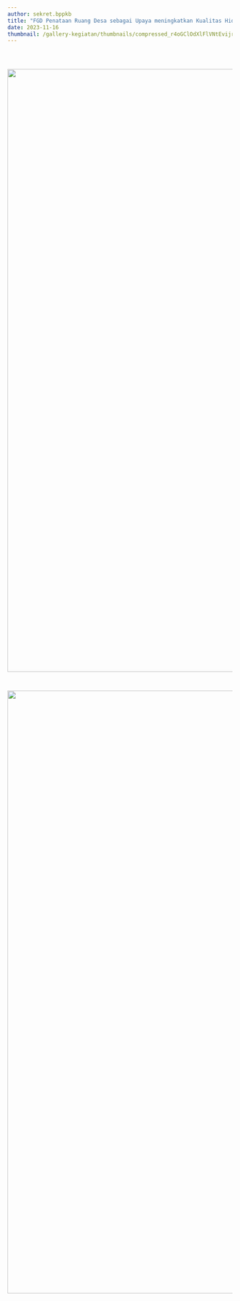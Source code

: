 ```yaml
---
author: sekret.bppkb
title: "FGD Penataan Ruang Desa sebagai Upaya meningkatkan Kualitas Hidup Masyarakat dan Pelestarian Kebudayaan Lokal"
date: 2023-11-16
thumbnail: /gallery-kegiatan/thumbnails/compressed_r4oGClOdXlFlVNtEvijrF9ZSSVTo3etdFv9b6lbA.png
---
```


<p><img src="/images/TamjRKKiSAJwL7EwjM3U.png" alt="" /></p>
<p><img src="/images/eQr8bdI7TUSEFLUu7yUL.png" alt="" /></p>
<p><img src="/images/m1BnNxUtUjA9RftIk2AQ.png" alt="" /></p>
<p><img src="/images/9wl8u5vGQ1abITfYzHtv.png" alt="" width="1080" height="1350" /></p>
<p><img src="/images/4yrZTJLFbtjfGL3mokwU.png" alt="" /></p>
<p><img src="/images/s2XspdxWGsOW2fJ0GxgH.png" alt="" /></p>
<p><img src="/images/1FI12whtDwvXRRStiXr3.png" alt="" width="1080" height="1350" /></p>
